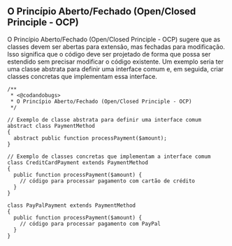 ## O Princípio Aberto/Fechado (Open/Closed Principle - OCP)

O Princípio Aberto/Fechado (Open/Closed Principle - OCP) sugere que as classes devem ser abertas para extensão, mas fechadas para modificação.
Isso significa que o código deve ser projetado de forma que possa ser estendido sem precisar modificar o código existente. 
Um exemplo seria ter uma classe abstrata para definir uma interface comum e, em seguida, criar classes concretas que implementam essa interface.

```
/**
 * <@codandobugs>
 * O Princípio Aberto/Fechado (Open/Closed Principle - OCP)
 */

// Exemplo de classe abstrata para definir uma interface comum
abstract class PaymentMethod 
{
  abstract public function processPayment($amount);
}

// Exemplo de classes concretas que implementam a interface comum
class CreditCardPayment extends PaymentMethod 
{
  public function processPayment($amount) {
    // código para processar pagamento com cartão de crédito
  }
}

class PayPalPayment extends PaymentMethod 
{
  public function processPayment($amount) {
    // código para processar pagamento com PayPal
  }
}
```
